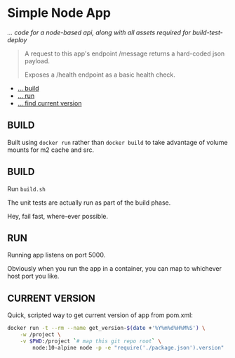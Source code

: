 # Simple Node App

_... code for a node-based api, along with all assets required for build-test-deploy_

>
> A request to this app's endpoint /message returns a hard-coded json payload.
>
> Exposes a /health endpoint as a basic health check.
>

* [... build](#build)
* [... run](#run)
* [... find current version](#current-version)

## BUILD

Built using `docker run` rather than `docker build`
to take advantage of volume mounts for m2 cache and
src.

## BUILD

Run `build.sh`

The unit tests are actually run as part of the build phase.

Hey, fail fast, where-ever possible.

## RUN

Running app listens on port 5000.

Obviously when you run the app in a container, you can map to whichever host port you like.

## CURRENT VERSION

Quick, scripted way to get current version of app from pom.xml:

```bash
docker run -t --rm --name get_version-$(date +'%Y%m%d%H%M%S') \
    -w /project \
    -v $PWD:/project `# map this git repo root` \
        node:10-alpine node -p -e "require('./package.json').version"
